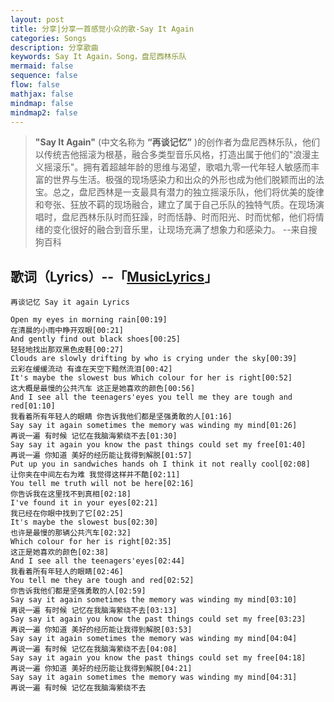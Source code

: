 ```yaml
---
layout: post
title: 分享|分享一首感觉小众的歌-Say It Again
categories: Songs
description: 分享歌曲
keywords: Say It Again，Song，盘尼西林乐队
mermaid: false
sequence: false
flow: false
mathjax: false
mindmap: false
mindmap2: false
---
```




> **"Say It Again"** (中文名称为 **“再谈记忆”** )的创作者为盘尼西林乐队，他们以传统吉他摇滚为根基，融合多类型音乐风格，打造出属于他们的"浪漫主义摇滚乐"。拥有着超越年龄的思维与渴望，歌唱九零一代年轻人敏感而丰富的世界与生活。极强的现场感染力和出众的外形也成为他们脱颖而出的法宝。总之，盘尼西林是一支最具有潜力的独立摇滚乐队，他们将优美的旋律和夸张、狂放不羁的现场融合，建立了属于自己乐队的独特气质。在现场演唱时，盘尼西林乐队时而狂躁，时而恬静、时而阳光、时而忧郁，他们将情绪的变化很好的融合到音乐里，让现场充满了想象力和感染力。
--来自搜狗百科

## 歌词（Lyrics）--「[MusicLyrics](https://www.musicenc.com/article/347915.html)」

```
再谈记忆 Say it again Lyrics

Open my eyes in morning rain[00:19]
在清晨的小雨中睁开双眼[00:21]
And gently find out black shoes[00:25]
轻轻地找出那双黑色皮鞋[00:27]
Clouds are slowly drifting by who is crying under the sky[00:39]
云彩在缓缓流动 有谁在天空下黯然流泪[00:42]
It's maybe the slowest bus Which colour for her is right[00:52]
这大概是最慢的公共汽车 这正是她喜欢的颜色[00:56]
And I see all the teenagers'eyes you tell me they are tough and red[01:10]
我看着所有年轻人的眼睛 你告诉我他们都是坚强勇敢的人[01:16]
Say say it again sometimes the memory was winding my mind[01:26]
再说一遍 有时候 记忆在我脑海萦绕不去[01:30]
Say say it again you know the past things could set my free[01:40]
再说一遍 你知道 美好的经历能让我得到解脱[01:57]
Put up you in sandwiches hands oh I think it not really cool[02:08]
让你夹在中间左右为难 我觉得这样并不酷[02:11]
You tell me truth will not be here[02:16]
你告诉我在这里找不到真相[02:18]
I've found it in your eyes[02:21]
我已经在你眼中找到了它[02:25]
It's maybe the slowest bus[02:30]
也许是最慢的那辆公共汽车[02:32]
Which colour for her is right[02:35]
这正是她喜欢的颜色[02:38]
And I see all the teenagers'eyes[02:44]
我看着所有年轻人的眼睛[02:46]
You tell me they are tough and red[02:52]
你告诉我他们都是坚强勇敢的人[02:59]
Say say it again sometimes the memory was winding my mind[03:10]
再说一遍 有时候 记忆在我脑海萦绕不去[03:13]
Say say it again you know the past things could set my free[03:23]
再说一遍 你知道 美好的经历能让我得到解脱[03:53]
Say say it again sometimes the memory was winding my mind[04:04]
再说一遍 有时候 记忆在我脑海萦绕不去[04:08]
Say say it again you know the past things could set my free[04:18]
再说一遍 你知道 美好的经历能让我得到解脱[04:21]
Say say it again sometimes the memory was winding my mind[04:31]
再说一遍 有时候 记忆在我脑海萦绕不去
```

